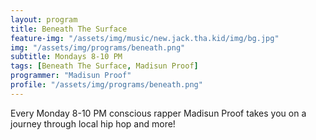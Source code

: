 ```yaml
---
layout: program
title: Beneath The Surface
feature-img: "/assets/img/music/new.jack.tha.kid/img/bg.jpg"
img: "/assets/img/programs/beneath.png"
subtitle: Mondays 8-10 PM
tags: [Beneath The Surface, Madisun Proof]
programmer: "Madisun Proof"
profile: "/assets/img/programs/beneath.png"
---
```


Every Monday 8-10 PM conscious rapper Madisun Proof takes you on a journey through local hip hop and more!
